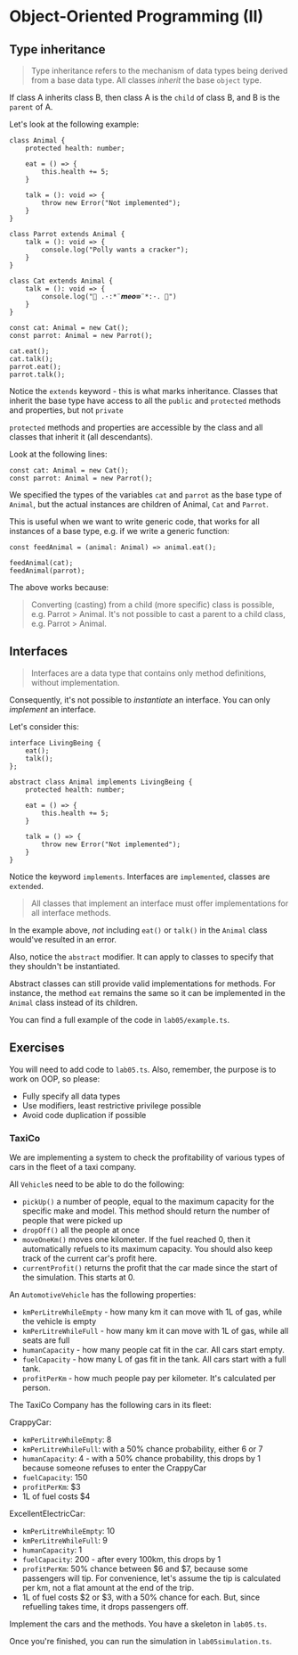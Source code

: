 # Object-Oriented Programming (II)

## Type inheritance

> Type inheritance refers to the mechanism of data types being derived from a base data type. All classes _inherit_ the base `object` type.

If class A inherits class B, then class A is the `child` of class B, and B is the `parent` of A.

Let's look at the following example:

```
class Animal {
    protected health: number;

    eat = () => {
        this.health += 5;
    }

    talk = (): void => {
        throw new Error("Not implemented");
    }
}

class Parrot extends Animal {
    talk = (): void => {
        console.log("Polly wants a cracker");
    }
}

class Cat extends Animal {
    talk = (): void => {
        console.log("🌊 .·:*¨𝙢𝒆𝙤𝖜¨*:·. 🌊")
    }
}

const cat: Animal = new Cat();
const parrot: Animal = new Parrot();

cat.eat();
cat.talk();
parrot.eat();
parrot.talk();
```

Notice the `extends` keyword - this is what marks inheritance. Classes that inherit the base type have access to all the `public` and `protected` methods and properties, but not `private`

`protected` methods and properties are accessible by the class and all classes that inherit it (all descendants).

Look at the following lines:
```
const cat: Animal = new Cat();
const parrot: Animal = new Parrot();
```

We specified the types of the variables `cat` and `parrot` as the base type of `Animal`, but the actual instances are children of Animal, `Cat` and `Parrot`. 

This is useful when we want to write generic code, that works for all instances of a base type, e.g. if we write a generic function:

```
const feedAnimal = (animal: Animal) => animal.eat();

feedAnimal(cat);
feedAnimal(parrot);
```

The above works because:
> Converting (casting) from a child (more specific) class is possible, e.g. Parrot > Animal. It's not possible to cast a parent to a child class, e.g. Parrot > Animal.

## Interfaces

> Interfaces are a data type that contains only method definitions, without implementation.

Consequently, it's not possible to _instantiate_ an interface. You can only _implement_ an interface.

Let's consider this:

```
interface LivingBeing {
    eat();
    talk();
};

abstract class Animal implements LivingBeing {
    protected health: number;

    eat = () => {
        this.health += 5;
    }

    talk = () => {
        throw new Error("Not implemented");
    }
}
```

Notice the keyword `implements`. Interfaces are `implemented`, classes are `extended`.

> All classes that implement an interface must offer implementations for all interface methods.

In the example above, _not_ including `eat()` or `talk()` in the `Animal` class would've resulted in an error.

Also, notice the `abstract` modifier. It can apply to classes to specify that they shouldn't be instantiated.

Abstract classes can still provide valid implementations for methods. For instance, the method `eat` remains the same so it can be implemented in the `Animal` class instead of its children.

You can find a full example of the code in `lab05/example.ts`.

## Exercises

You will need to add code to `lab05.ts`. Also, remember, the purpose is to work on OOP, so please:
* Fully specify all data types
* Use modifiers, least restrictive privilege possible
* Avoid code duplication if possible


### TaxiCo

We are implementing a system to check the profitability of various types of cars in the fleet of a taxi company.

All `Vehicle`s need to be able to do the following:
* `pickUp()` a number of people, equal to the maximum capacity for the specific make and model. This method should return the number of people that were picked up
* `dropOff()` all the people at once
* `moveOneKm()` moves one kilometer. If the fuel reached 0, then it automatically refuels to its maximum capacity. You should also keep track of the current car's profit here.
* `currentProfit()` returns the profit that the car made since the start of the simulation. This starts at 0.

An `AutomotiveVehicle` has the following properties:
* `kmPerLitreWhileEmpty` - how many km it can move with 1L of gas, while the vehicle is empty
* `kmPerLitreWhileFull` - how many km it can move with 1L of gas, while all seats are full
* `humanCapacity` - how many people cat fit in the car. All cars start empty.
* `fuelCapacity` - how many L of gas fit in the tank. All cars start with a full tank.
* `profitPerKm` - how much people pay per kilometer. It's calculated per person.

The TaxiCo Company has the following cars in its fleet:

CrappyCar:
* `kmPerLitreWhileEmpty`: 8
* `kmPerLitreWhileFull`: with a 50% chance probability, either 6 or 7
* `humanCapacity`: 4 - with a 50% chance probability, this drops by 1 because someone refuses to enter the CrappyCar
* `fuelCapacity`: 150
* `profitPerKm`: $3
* 1L of fuel costs $4

ExcellentElectricCar:
* `kmPerLitreWhileEmpty`: 10
* `kmPerLitreWhileFull`: 9
* `humanCapacity`: 1
* `fuelCapacity`: 200 - after every 100km, this drops by 1
* `profitPerKm`: 50% chance between $6 and $7, because some passengers will tip. For convenience, let's assume the tip is calculated per km, not a flat amount at the end of the trip.
* 1L of fuel costs $2 or $3, with a 50% chance for each. But, since refuelling takes time, it drops passengers off.

Implement the cars and the methods. You have a skeleton in `lab05.ts`.

Once you're finished, you can run the simulation in `lab05simulation.ts`.